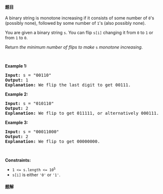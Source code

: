 #### 题目
<p>A binary string is monotone increasing if it consists of some number of <code>0</code>&#39;s (possibly none), followed by some number of <code>1</code>&#39;s (also possibly none).</p>

<p>You are given a binary string <code>s</code>. You can flip <code>s[i]</code> changing it from <code>0</code> to <code>1</code> or from <code>1</code> to <code>0</code>.</p>

<p>Return <em>the minimum number of flips to make </em><code>s</code><em> monotone increasing</em>.</p>

<p>&nbsp;</p>
<p><strong class="example">Example 1:</strong></p>

<pre>
<strong>Input:</strong> s = &quot;00110&quot;
<strong>Output:</strong> 1
<strong>Explanation:</strong> We flip the last digit to get 00111.
</pre>

<p><strong class="example">Example 2:</strong></p>

<pre>
<strong>Input:</strong> s = &quot;010110&quot;
<strong>Output:</strong> 2
<strong>Explanation:</strong> We flip to get 011111, or alternatively 000111.
</pre>

<p><strong class="example">Example 3:</strong></p>

<pre>
<strong>Input:</strong> s = &quot;00011000&quot;
<strong>Output:</strong> 2
<strong>Explanation:</strong> We flip to get 00000000.
</pre>

<p>&nbsp;</p>
<p><strong>Constraints:</strong></p>

<ul>
	<li><code>1 &lt;= s.length &lt;= 10<sup>5</sup></code></li>
	<li><code>s[i]</code> is either <code>&#39;0&#39;</code> or <code>&#39;1&#39;</code>.</li>
</ul>


 #### 题解